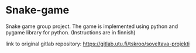 # Snake-game
Snake game group project. The game is implemented using python and pygame library for python. (Instructions are in finnish)

link to original gitlab repository: https://gitlab.utu.fi/tskroo/soveltava-projekti
